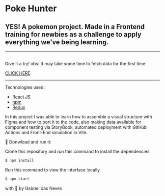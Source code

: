 # Poke Hunter

## YES! A pokemon project. Made in a Frontend training for newbies as a challenge to apply everything we've being learning.

<hr>
<br>
Give it a try!
obs: It may take some time to fetch data for the first time

[CLICK HERE](https://grad-2023-frontend-e.vercel.app/search)


<hr>
Technologies used:

* [React JS](https://react.dev/)
* [npm](https://www.npmjs.com/)
* [Redux](https://redux.js.org/)

In this project I was able to learn how to assemble a visual structure with Figma and how to port it to the code, also making data available for component testing via StoryBook, automated deployment with GitHub Actions and Front-End simulation in Vite.

🚀  Donwload and run it:

Clone this repository and run this command to install the dependencies

```sh
$ npm install
```
Run this command to view the interface locally

```sh
$ npm start
```


with 💜 by Gabriel das Neves
